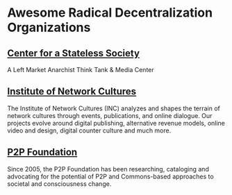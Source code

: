 # Awesome Radical Decentralization Organizations

## [Center for a Stateless Society](https://c4ss.org/)

A Left Market Anarchist Think Tank & Media Center

## [Institute of Network Cultures](http://networkcultures.org/)

The Institute of Network Cultures (INC) analyzes and shapes the terrain of network cultures through events, publications, and online dialogue. Our projects evolve around digital publishing, alternative revenue models, online video and design, digital counter culture and much more.

## [P2P Foundation](http://p2pfoundation.net/)

Since 2005, the P2P Foundation has been researching, cataloging and advocating for the potential of P2P and Commons-based approaches to societal and consciousness change.
